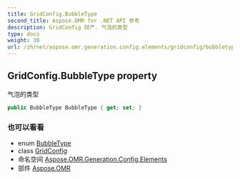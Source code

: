 ```yaml
---
title: GridConfig.BubbleType
second_title: Aspose.OMR for .NET API 参考
description: GridConfig 财产. 气泡的类型
type: docs
weight: 30
url: /zh/net/aspose.omr.generation.config.elements/gridconfig/bubbletype/
---
```

## GridConfig.BubbleType property

气泡的类型

```csharp
public BubbleType BubbleType { get; set; }
```

### 也可以看看

* enum [BubbleType](../../../aspose.omr.generation.config.enums/bubbletype/)
* class [GridConfig](../)
* 命名空间 [Aspose.OMR.Generation.Config.Elements](../../gridconfig/)
* 部件 [Aspose.OMR](../../../)


